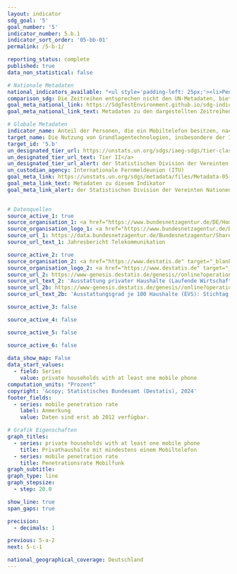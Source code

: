 ```yaml
---
layout: indicator    
sdg_goal: '5'    
goal_number: '5'    
indicator_number: 5.b.1    
indicator_sort_order: '05-bb-01'    
permalink: /5-b-1/    

reporting_status: complete    
published: true    
data_non_statistical: false    

# Nationale Metadaten    
national_indicators_available: "<ul style='padding-left: 25px;'><li>Penetrationsrate Mobilfunk</li> <li> Privathaushalte mit mindestens einem Mobiltelefon</li></ul>"    
comparison_sdg: Die Zeitreihen entsprechen nicht den UN-Metadaten, bieten aber zusätzliche Informationen.    
goal_meta_national_link: https://SdgTestEnvironment.github.io/sdg-indicators/public/Meta/5.b.1.pdf
goal_meta_national_link_text: Metadaten zu den dargestellten Zeitreihen    

# Globale Metadaten    
indicator_name: Anteil der Personen, die ein Mobiltelefon besitzen, nach Geschlecht    
target_name: Die Nutzung von Grundlagentechnologien, insbesondere der Informations- und Kommunikationstechnologien, verbessern, um die Selbstbestimmung der Frauen zu fördern    
target_id: '5.b'    
un_designated_tier_url: https://unstats.un.org/sdgs/iaeg-sdgs/tier-classification/'    
un_designated_tier_url_text: Tier II</a>    
un_designated_tier_url_alert: der Statistischen Division der Vereinten Nationen    
un_custodian_agency: Internationale Fernmeldeunion (ITU)    
goal_meta_link: https://unstats.un.org/sdgs/metadata/files/Metadata-05-0B-01.pdf    
goal_meta_link_text: Metadaten zu diesem Indikator    
goal_meta_link_alert: der Statistischen Division der Vereinten Nationen    
    

# Datenquellen
source_active_1: true
source_organisation_1: <a href="https://www.bundesnetzagentur.de/DE/Home/home_node.html" target="_blank"> Bundesnetzagentur </a>
source_organisation_logo_1: <a href="https://www.bundesnetzagentur.de/DE/Home/home_node.html" target="_blank"><img src="https://sdg-indikatoren.de/public/OrgImgDe/bundesnetzagentur.png" alt="Logo bundesnetzagentur" style="height:60px; width:148px"/></a>
source_url_1: https://data.bundesnetzagentur.de/Bundesnetzagentur/SharedDocs/Mediathek/Berichte/2023/240515_JB_TK_23_web.pdf
source_url_text_1: Jahresbericht Telekommunikation

source_active_2: true
source_organisation_2: <a href="https://www.destatis.de" target="_blank"> Statistisches Bundesamt (Destatis) </a>
source_organisation_logo_2: <a href="https://www.destatis.de" target="_blank"><img src="https://sdg-indikatoren.de/public/OrgImgDe/destatis.png" alt="Logo destatis" style="height:60px; width:148px"/></a>
source_url_2: https://www-genesis.destatis.de/genesis//online?operation=table&code=63111-0001&bypass=true&language=de
source_url_text_2: 'Ausstattung privater Haushalte (Laufende Wirtschaftsrechnung): Stichtag, Gebrauchsgüter – GENESIS online 63111-0001'
source_url_2b: https://www-genesis.destatis.de/genesis//online?operation=table&code=63211-0001&bypass=true&language=de
source_url_text_2b: 'Ausstattungsgrad je 100 Haushalte (EVS): Stichtag, Gebrauchsgüter – GENESIS online 63211-0001'

source_active_3: false

source_active_4: false

source_active_5: false

source_active_6: false
    
data_show_map: False    
data_start_values: 
  - field: Series
    value: private households with at least one mobile phone    
computation_units: "Prozent"    
copyright: '&copy; Statistisches Bundesamt (Destatis), 2024'    
footer_fields:
  - series: mobile penetration rate
    label: Anmerkung
    value: Daten sind erst ab 2012 verfügbar.    

# Grafik Eigenschaften    
graph_titles:
  - series: private households with at least one mobile phone
    title: Privathaushalte mit mindestens einem Mobiltelefon
  - series: mobile penetration rate
    title: Penetrationsrate Mobilfunk
graph_subtitle:     
graph_type: line
graph_stepsize: 
  - step: 20.0    

show_line: true
span_gaps: true

precision:
  - decimals: 1    

previous: 5-a-2    
next: 5-c-1    

national_geographical_coverage: Deutschland    
---
```


<span></span>